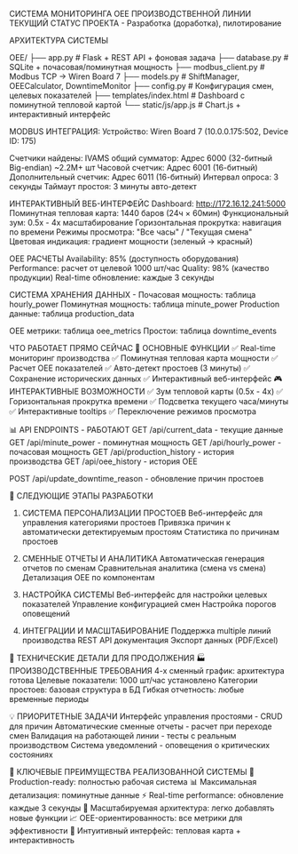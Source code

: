 СИСТЕМА МОНИТОРИНГА OEE ПРОИЗВОДСТВЕННОЙ ЛИНИИ
ТЕКУЩИЙ СТАТУС ПРОЕКТА - Разработка (доработка), пилотирование

АРХИТЕКТУРА СИСТЕМЫ

OEE/
├── app.py                 # Flask + REST API + фоновая задача
├── database.py           # SQLite + почасовая/поминутная мощность
├── modbus_client.py      # Modbus TCP → Wiren Board 7
├── models.py             # ShiftManager, OEECalculator, DowntimeMonitor
├── config.py             # Конфигурация смен, целевых показателей
├── templates/index.html  # Dashboard с поминутной тепловой картой
└── static/js/app.js      # Chart.js + интерактивный интерфейс

MODBUS ИНТЕГРАЦИЯ:
Устройство: Wiren Board 7 (10.0.0.175:502, Device ID: 175)

Счетчики найдены:
IVAMS общий сумматор: Адрес 6000 (32-битный Big-endian) ~2.2M+ шт
Часовой счетчик: Адрес 6001 (16-битный)
Дополнительный счетчик: Адрес 6011 (16-битный)
Интервал опроса: 3 секунды
Таймаут простоя: 3 минуты авто-детект

ИНТЕРАКТИВНЫЙ ВЕБ-ИНТЕРФЕЙС 
Dashboard: http://172.16.12.241:5000
Поминутная тепловая карта: 1440 баров (24ч × 60мин)
Функциональный зум: 0.5x - 4x масштабирование
Горизонтальная прокрутка: навигация по времени
Режимы просмотра: "Все часы" / "Текущая смена"
Цветовая индикация: градиент мощности (зеленый → красный)

OEE РАСЧЕТЫ 
Availability: 85% (доступность оборудования)
Performance: расчет от целевой 1000 шт/час
Quality: 98% (качество продукции)
Real-time обновление: каждые 3 секунды

СИСТЕМА ХРАНЕНИЯ ДАННЫХ - 
Почасовая мощность: таблица hourly_power
Поминутная мощность: таблица minute_power
Production данные: таблица production_data

OEE метрики: таблица oee_metrics
Простои: таблица downtime_events

ЧТО РАБОТАЕТ ПРЯМО СЕЙЧАС
🎯 ОСНОВНЫЕ ФУНКЦИИ
✅ Real-time мониторинг производства
✅ Поминутная тепловая карта мощности
✅ Расчет OEE показателей
✅ Авто-детект простоев (3 минуты)
✅ Сохранение исторических данных
✅ Интерактивный веб-интерфейс
🎮 ИНТЕРАКТИВНЫЕ ВОЗМОЖНОСТИ
✅ Зум тепловой карты (0.5x - 4x)
✅ Горизонтальная прокрутка времени
✅ Подсветка текущего часа/минуты
✅ Интерактивные tooltips
✅ Переключение режимов просмотра

📊 API ENDPOINTS - РАБОТАЮТ
GET /api/current_data - текущие данные
GET /api/minute_power - поминутная мощность
GET /api/hourly_power - почасовая мощность
GET /api/production_history - история производства
GET /api/oee_history - история OEE

POST /api/update_downtime_reason - обновление причин простоев

🎯 СЛЕДУЮЩИЕ ЭТАПЫ РАЗРАБОТКИ
1. СИСТЕМА ПЕРСОНАЛИЗАЦИИ ПРОСТОЕВ
Веб-интерфейс для управления категориями простоев
Привязка причин к автоматически детектируемым простоям
Статистика по причинам простоев

2. СМЕННЫЕ ОТЧЕТЫ И АНАЛИТИКА
Автоматическая генерация отчетов по сменам
Сравнительная аналитика (смена vs смена)
Детализация OEE по компонентам

3. НАСТРОЙКА СИСТЕМЫ
Веб-интерфейс для настройки целевых показателей
Управление конфигурацией смен
Настройка порогов оповещений

4. ИНТЕГРАЦИИ И МАСШТАБИРОВАНИЕ
Поддержка multiple линий производства
REST API документация
Экспорт данных (PDF/Excel)

🔧 ТЕХНИЧЕСКИЕ ДЕТАЛИ ДЛЯ ПРОДОЛЖЕНИЯ
🏭 ПРОИЗВОДСТВЕННЫЕ ТРЕБОВАНИЯ
4-х сменный график: архитектура готова
Целевые показатели: 1000 шт/час установлено
Категории простоев: базовая структура в БД
Гибкая отчетность: любые временные периоды

💡 ПРИОРИТЕТНЫЕ ЗАДАЧИ
Интерфейс управления простоями - CRUD для причин
Автоматические сменные отчеты - расчет при переходе смен
Валидация на работающей линии - тесты с реальным производством
Система уведомлений - оповещения о критических состояниях

🌟 КЛЮЧЕВЫЕ ПРЕИМУЩЕСТВА РЕАЛИЗОВАННОЙ СИСТЕМЫ
🎯 Production-ready: полностью рабочая система
📊 Максимальная детализация: поминутные данные
⚡ Real-time performance: обновление каждые 3 секунды
🔧 Масштабируемая архитектура: легко добавлять новые функции
📈 OEE-ориентированность: все метрики для эффективности
🎨 Интуитивный интерфейс: тепловая карта + интерактивность
